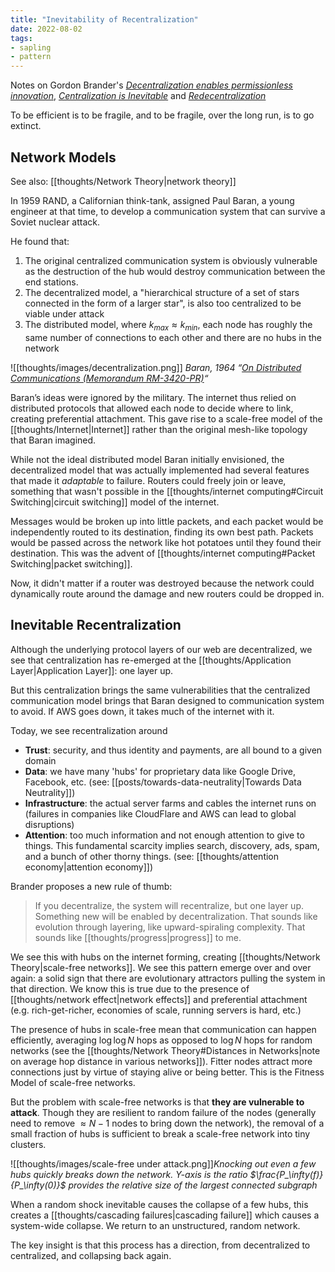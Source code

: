 ```yaml
---
title: "Inevitability of Recentralization"
date: 2022-08-02
tags:
- sapling
- pattern
---
```


Notes on Gordon Brander's *[Decentralization enables permissionless innovation](https://subconscious.substack.com/p/decentralization-enables-permissionless)*, *[Centralization is Inevitable](https://subconscious.substack.com/p/centralization-is-inevitable)* and *[Redecentralization](https://subconscious.substack.com/p/redecentralization)*

To be efficient is to be fragile, and to be fragile, over the long run, is to go extinct.

## Network Models
See also: [[thoughts/Network Theory|network theory]]

In 1959 RAND, a Californian think-tank, assigned Paul Baran, a young engineer at that time, to develop a communication system that can survive a Soviet nuclear attack.

He found that:
1. The original centralized communication system is obviously vulnerable as the destruction of the hub would destroy communication between the end stations.
2. The decentralized model, a "hierarchical structure of a set of stars connected in the form of a larger star", is also too centralized to be viable under attack
3. The distributed model, where $k_{max} \approx k_{min}$, each node has roughly the same number of connections to each other and there are no hubs in the network

![[thoughts/images/decentralization.png]]
*Baran, 1964 “[On Distributed Communications (Memorandum RM-3420-PR)](https://www.rand.org/pubs/research_memoranda/RM3420.html)“*

Baran’s ideas were ignored by the military. The internet thus relied on distributed protocols that allowed each node to decide where to link, creating preferential attachment. This gave rise to a scale-free model of the [[thoughts/Internet|Internet]] rather than the original mesh-like topology that Baran imagined.

While not the ideal distributed model Baran initially envisioned, the decentralized model that was actually implemented had several features that made it *adaptable* to failure. Routers could freely join or leave, something that wasn't possible in the [[thoughts/internet computing#Circuit Switching|circuit switching]] model of the internet.

Messages would be broken up into little packets, and each packet would be independently routed to its destination, finding its own best path. Packets would be passed across the network like hot potatoes until they found their destination. This was the advent of [[thoughts/internet computing#Packet Switching|packet switching]].

Now, it didn't matter if a router was destroyed because the network could dynamically route around the damage and new routers could be dropped in.

## Inevitable Recentralization
Although the underlying protocol layers of our web are decentralized, we see that centralization has re-emerged at the [[thoughts/Application Layer|Application Layer]]: one layer up.

But this centralization brings the same vulnerabilities that the centralized communication model brings that Baran designed to communication system to avoid. If AWS goes down, it takes much of the internet with it.

Today, we see recentralization around
- **Trust**: security, and thus identity and payments, are all bound to a given domain
- **Data**: we have many 'hubs' for proprietary data like Google Drive, Facebook, etc. (see: [[posts/towards-data-neutrality|Towards Data Neutrality]])
- **Infrastructure**: the actual server farms and cables the internet runs on (failures in companies like CloudFlare and AWS can lead to global disruptions)
- **Attention**: too much information and not enough attention to give to things. This fundamental scarcity implies search, discovery, ads, spam, and a bunch of other thorny things. (see: [[thoughts/attention economy|attention economy]])

Brander proposes a new rule of thumb:

> If you decentralize, the system will recentralize, but one layer up. Something new will be enabled by decentralization. That sounds like evolution through layering, like upward-spiraling complexity. That sounds like [[thoughts/progress|progress]] to me.

We see this with hubs on the internet forming, creating [[thoughts/Network Theory|scale-free networks]]. We see this pattern emerge over and over again: a solid sign that there are evolutionary attractors pulling the system in that direction. We know this is true due to the presence of [[thoughts/network effect|network effects]] and preferential attachment (e.g. rich-get-richer, economies of scale, running servers is hard, etc.)

The presence of hubs in scale-free mean that communication can happen efficiently, averaging $\log \log N$ hops as opposed to $\log N$ hops for random networks (see the [[thoughts/Network Theory#Distances in Networks|note on average hop distance in various networks]]). Fitter nodes attract more connections just by virtue of staying alive or being better. This is the Fitness Model of scale-free networks.

But the problem with scale-free networks is that **they are vulnerable to attack**. Though they are resilient to random failure of the nodes (generally need to remove $\approx N - 1$ nodes to bring down the network), the removal of a small fraction of hubs is sufficient to break a scale-free network into tiny clusters.

![[thoughts/images/scale-free under attack.png]]*Knocking out even a few hubs quickly breaks down the network. Y-axis is the ratio $\frac{P_\infty(f)}{P_\infty(0)}$ provides the relative size of the largest connected subgraph*

When a random shock inevitable causes the collapse of a few hubs, this creates a [[thoughts/cascading failures|cascading failure]] which causes a system-wide collapse. We return to an unstructured, random network.

The key insight is that this process has a direction, from decentralized to centralized, and collapsing back again.
